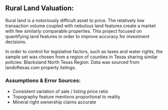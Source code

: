 ## Rural Land Valuation:

Rural land is a notoriously difficult asset to price.  The relatively low transaction volume coupled with nebulous land features create a market with few similarly comparable properties. This project focused on quantifying land features in order to improve accuracy for investment decisions.

In order to control for legislative factors, such as taxes and water rights, the sample set was chosen from a region of counties in Texas sharing similar policies: Blacksland North Texas Region. Data was sourced from landoftexas.com property listings.

### Assumptions & Error Sources:

* Consistent variation of sale / listing price ratio
* Topography feature mentions proportional to reality
* Mineral right ownership claims accurate



